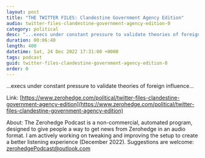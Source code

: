 ```yaml
---
layout: post
title: "THE TWITTER FILES: Clandestine Government Agency Edition"
audio: twitter-files-clandestine-government-agency-edition-0
category: political
desc: "...execs under constant pressure to validate theories of foreign influence..."
duration: 00:06:40
length: 400
datetime: Sat, 24 Dec 2022 17:31:00 +0000
tags: podcast
guid: twitter-files-clandestine-government-agency-edition-0
order: 0
---
```

...execs under constant pressure to validate theories of foreign influence...

Link: [https://www.zerohedge.com/political/twitter-files-clandestine-government-agency-edition](https://www.zerohedge.com/political/twitter-files-clandestine-government-agency-edition)

About: The Zerohedge Podcast is a non-commercial, automated program, designed to give people a way to get news from Zerohedge in an audio format.  I am actively working on tweaking and improving the setup to create a better listening experience (December 2022).  Suggestions are welcome: [zerohedgePodcast@outlook.com](mailto:zerohedgePodcast@outlook.com)